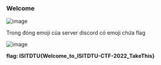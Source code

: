 ### Welcome

![image](https://user-images.githubusercontent.com/80806913/202462411-c283af41-aa72-434e-b400-3d11657662a1.png)

Trong đóng emoji của server discord có emoji chứa flag

![image](https://cdn.discordapp.com/emojis/1040818491512602714.webp?size=160&quality=lossless)

**flag: ISITDTU{Welcome_to_ISITDTU-CTF-2022_TakeThis}**

